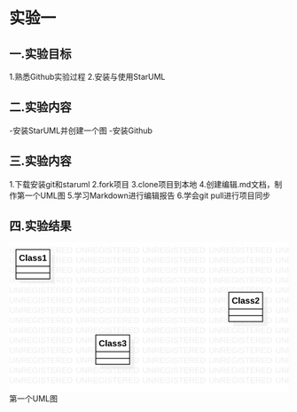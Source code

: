 # 实验一

## 一.实验目标

1.熟悉Github实验过程
2.安装与使用StarUML

## 二.实验内容
 -安装StarUML并创建一个图
 -安装Github

## 三.实验内容
1.下载安装git和staruml
2.fork项目
3.clone项目到本地
4.创建编辑.md文档，制作第一个UML图
5.学习Markdown进行编辑报告
6.学会git pull进行项目同步


## 四.实验结果

![第一个UML图](./model1.jpg)  
第一个UML图
